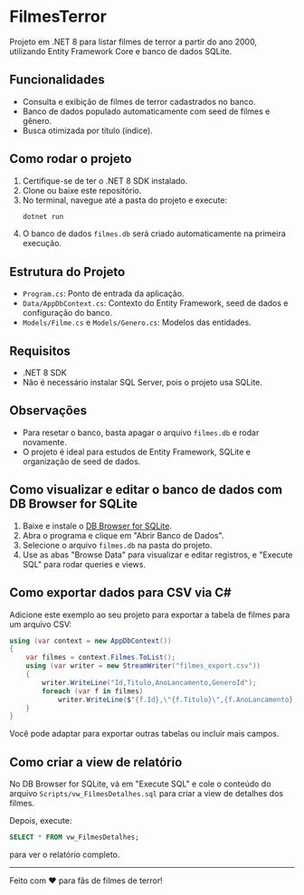 # FilmesTerror

Projeto em .NET 8 para listar filmes de terror a partir do ano 2000, utilizando Entity Framework Core e banco de dados SQLite.

## Funcionalidades
- Consulta e exibição de filmes de terror cadastrados no banco.
- Banco de dados populado automaticamente com seed de filmes e gênero.
- Busca otimizada por título (índice).

## Como rodar o projeto
1. Certifique-se de ter o .NET 8 SDK instalado.
2. Clone ou baixe este repositório.
3. No terminal, navegue até a pasta do projeto e execute:
   ```sh
   dotnet run
   ```
4. O banco de dados `filmes.db` será criado automaticamente na primeira execução.

## Estrutura do Projeto
- `Program.cs`: Ponto de entrada da aplicação.
- `Data/AppDbContext.cs`: Contexto do Entity Framework, seed de dados e configuração do banco.
- `Models/Filme.cs` e `Models/Genero.cs`: Modelos das entidades.

## Requisitos
- .NET 8 SDK
- Não é necessário instalar SQL Server, pois o projeto usa SQLite.

## Observações
- Para resetar o banco, basta apagar o arquivo `filmes.db` e rodar novamente.
- O projeto é ideal para estudos de Entity Framework, SQLite e organização de seed de dados.

## Como visualizar e editar o banco de dados com DB Browser for SQLite

1. Baixe e instale o [DB Browser for SQLite](https://sqlitebrowser.org/dl/).
2. Abra o programa e clique em "Abrir Banco de Dados".
3. Selecione o arquivo `filmes.db` na pasta do projeto.
4. Use as abas "Browse Data" para visualizar e editar registros, e "Execute SQL" para rodar queries e views.

## Como exportar dados para CSV via C#

Adicione este exemplo ao seu projeto para exportar a tabela de filmes para um arquivo CSV:

```csharp
using (var context = new AppDbContext())
{
    var filmes = context.Filmes.ToList();
    using (var writer = new StreamWriter("filmes_export.csv"))
    {
        writer.WriteLine("Id,Titulo,AnoLancamento,GeneroId");
        foreach (var f in filmes)
            writer.WriteLine($"{f.Id},\"{f.Titulo}\",{f.AnoLancamento},{f.GeneroId}");
    }
}
```

Você pode adaptar para exportar outras tabelas ou incluir mais campos.

## Como criar a view de relatório

No DB Browser for SQLite, vá em "Execute SQL" e cole o conteúdo do arquivo `Scripts/vw_FilmesDetalhes.sql` para criar a view de detalhes dos filmes.

Depois, execute:
```sql
SELECT * FROM vw_FilmesDetalhes;
```
para ver o relatório completo.

---

Feito com ❤️ para fãs de filmes de terror!
